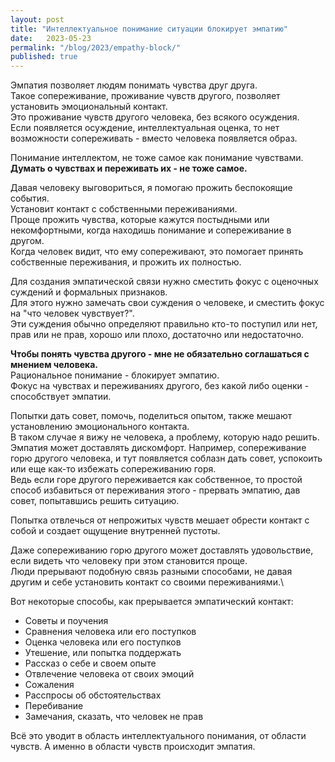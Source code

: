 ```yaml
---
layout: post
title: "Интеллектуальное понимание ситуации блокирует эмпатию"
date:   2023-05-23
permalink: "/blog/2023/empathy-block/"
published: true
---
```

Эмпатия позволяет людям понимать чувства друг друга.\
Такое сопереживание, проживание чувств другого, позволяет установить эмоциональный контакт.\
Это проживание чувств другого человека, без всякого осуждения.\
Если появляется осуждение, интеллектуальная оценка, то нет возможности сопереживать - вместо человека появляется образ.

Понимание интеллектом, не тоже самое как понимание чувствами.\
**Думать о чувствах и переживать их - не тоже самое.**

Давая человеку выговориться, я помогаю прожить беспокоящие события.\
Установит контакт с собственными переживаниями.\
Проще прожить чувства, которые кажутся постыдными или некомфортными, когда находишь понимание и сопереживание в другом.\
Когда человек видит, что ему сопереживают, это помогает принять собственные переживания, и прожить их полностью.

Для создания эмпатической связи нужно сместить фокус с оценочных суждений и формальных признаков.\
Для этого нужно замечать свои суждения о человеке, и сместить фокус на "что человек чувствует?".\
Эти суждения обычно определяют правильно кто-то поступил или нет, прав или не прав, хорошо или плохо, достаточно или недостаточно.

**Чтобы понять чувства другого - мне не обязательно соглашаться с мнением человека.**\
Рациональное понимание - блокирует эмпатию.\
Фокус на чувствах и переживаниях другого, без какой либо оценки - способствует эмпатии.

Попытки дать совет, помочь, поделиться опытом, также мешают установлению эмоционального контакта.\
В таком случае я вижу не человека, а проблему, которую надо решить.\
Эмпатия может доставлять дискомфорт. Например, сопереживание горю другого человека, и тут появляется соблазн дать совет, успокоить или еще как-то избежать сопереживанию горя.\
Ведь если горе другого переживается как собственное, то простой способ избавиться от переживания этого - прервать эмпатию, дав совет, попытавшись решить ситуацию.

Попытка отвлечься от непрожитых чувств мешает обрести контакт с собой и создает ощущение внутренней пустоты.

Даже сопереживанию горю другого может доставлять удовольствие, если видеть что человеку при этом становится проще.\
Люди прерывают подобную связь разными способами, не давая другим и себе установить контакт со своими переживаниями.\

Вот некоторые способы, как прерывается эмпатический контакт:
* Советы и поучения
* Сравнения человека или его поступков
* Оценка человека или его поступков
* Утешение, или попытка поддержать
* Рассказ о себе и своем опыте
* Отвлечение человека от своих эмоций
* Сожаления
* Расспросы об обстоятельствах
* Перебивание
* Замечания, сказать, что человек не прав

Всё это уводит в область интеллектуального понимания, от области чувств. А именно в области чувств происходит эмпатия.
